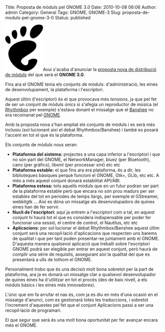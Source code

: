 Title: Proposta de mòduls pel GNOME 3.0
Date: 2010-10-08 06:06
Author: admin
Category: General
Tags: GNOME, GNOME-3
Slug: proposta-de-moduls-pel-gnome-3-0
Status: published

[<img src="./wp-content/uploads/2008/01/gnomefoot.png" title="logotip del GNOME" class="alignright size-full wp-image-274" width="122" height="150" />](./wp-content/uploads/2008/01/gnomefoot.png)Avui s'acaba d'anunciar la [proposta nova de distribució de mòduls](http://mail.gnome.org/archives/devel-announce-list/2010-October/msg00001.html "Correu a la llista anunciant la nova proposta de mòduls") del que serà el **GNOME 3.0**.

Fins ara el GNOME tenia els conjunts de mòduls: d'administració, les eines de desenvolupament, la plataforma i l'escriptori.

Aquest últim (l'escriptori) és el que provocava més *tensions*, ja que pel fet de ser un conjunt de mòduls únics si s'afegia un reproductor de música (el [Rhythmbox](http://projects.gnome.org/rhythmbox/ "Pàgina web del reproductor de música Rhythmbox") per exemple) s'estava donant el missatge que el [Banshee](http://banshee.fm/ "Pàgina web del reproductor de música Banshee") no era recomanat pel [GNOME](http://www.gnome.org "Pàgina web del projecte d'escriptori lliure GNOME").

Amb la proposta nova s'han ampliat els conjunts de mòduls i es serà més inclusiu (sol·lucionant així el debat Rhythmbox/Banshee) i també es posarà l'accent en tot el que és la plataforma.

Els conjunts de mòduls nous seran:

- **Plataforma del sistema:** projectes a una capa inferior a l'escriptori i que no són part del GNOME, el NetworkManager, bluez (per Bluetooth), cairo (per gràfics), libxml (per processar xml) etc etc
- **Plataforma estable:** el que fins ara era plataforma, és a dir, les biblioteques bàsiques perquè funcioni el GNOME, Gtk+, GLib, etc etc. A més a més aquest conjunt donarà estabilitat API/ABI.
- **Plataforma estesa:** tots aquells mòduls que en un futur podran ser part de la plataforma estable però que encara no són prou madurs per ser estables del tot en períodes de temps llargs, per exemple el GStreamer, webkitgtk ... Així es dóna un missatge als desenvolupadors de quines eines han de fer servir.
- **Nucli de l'escriptori:** aquí ja entrem a l'escriptori com a tal, en aquest conjunt hi haurà tot el que es considera indispensable per poder fer funcionar una sessió, el centre de control, el Nautilus, etc etc
- **Aplicacions:** per sol·lucionar el debat Rhythmbox/Banshee aquest últim conjunt serà una recopil·lació d'aplicacions que respecten uns barems de qualitat i que per tant poden presentar-se juntament amb el GNOME. D'aquesta manera qualsevol aplicació que treballi sobre l'escriptori GNOME podrà ser elegible per entrar en aquest conjunt, però haurà de complir una sèrie de requisits, assegurant així la qualitat del que es presentarà a ulls de tothom el GNOME.

Personalment trobo que és una decisió molt bona sobretot per la part de plataforma, ara ja es donarà un missatge clar a qualsevol desenvolupador de quines eines ha d'utilitzar en tot el procés (des de baix nivell, a els mòduls bàsics i les eines més innovadores).

L'únic que em fa arrufar el nas és, com ja es diu en més d'una ocasió en el missatge d'anunci, com es gestionarà totes les traduccions, i sobretot l'increment d'aquestes pel fet que el conjunt Aplicacions passi a ser una recopil·lació de programari.

El que segur que serà és una molt bona oportunitat per fer avançar encara més el GNOME.
